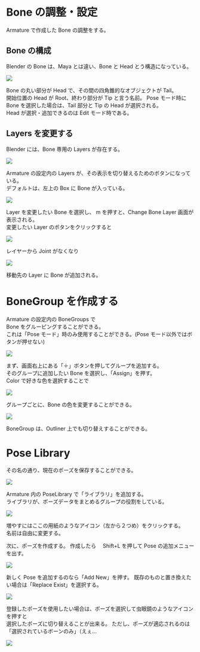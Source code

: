 # Bone の調整・設定

<!-- SUMMARY:Boneの調整・設定 -->

Armature で作成した Bone の調整をする。

## Bone の構成

Blender の Bone は、Maya とは違い、Bone と Head とう構造になっている。

![](https://gyazo.com/4bf14bf80f6d6eb2f096b8c81923e518.png)

Bone の丸い部分が Head で、その間の四角錐的なオブジェクトが Tail。  
開始位置の Head が Root、終わり部分が Tip と言う名前。
Pose モード時に Bone を選択した場合は、Tail 部分と Tip の Head が選択される。  
Head が選択・追加できるのは Edit モード時である。

## Layers を変更する

Blender には、Bone 専用の Layers が存在する。

![](https://gyazo.com/39a78aa86520fe016da4e5e5b9c300bb.png)

Armature の設定内の Layers が、その表示を切り替えるためのボタンになっている。  
デフォルトは、左上の Box に Bone が入っている。

![](https://gyazo.com/80393fc74633b78c81fd3aab4d88edaf.png)

Layer を変更したい Bone を選択し、 m を押すと、Change Bone Layer 画面が表示される。  
変更したい Layer のボタンをクリックすると

![](https://gyazo.com/187259556a6fbaba5e61d0e89551f8f5.png)

レイヤーから Joint がなくなり

![](https://gyazo.com/0ec72cce84efac466f4111217c1488aa.png)

移動先の Layer に Bone が追加される。

# BoneGroup を作成する

Armature の設定内の BoneGroups で  
Bone をグルーピングすることができる。  
これは「Pose モード」時のみ使用することができる。(Pose モード以外ではボタンが押せない)

![](https://gyazo.com/9d3f9cedc59567c12d40c8a93a5bcdf4.png)

まず、画面右上にある「＋」ボタンを押してグループを追加する。  
そのグループに追加したい Bone を選択し、「Assign」を押す。  
Color で好きな色を選択することで

![](https://gyazo.com/fc1ab8626ae3367c64015875d220dd9e.png)

グループごとに、Bone の色を変更することができる。

![](https://gyazo.com/5e958044248c501b80bce4b6900cd994.png)

BoneGroup は、Outliner 上でも切り替えすることができる。

# Pose Library

その名の通り、現在のポーズを保存することができる。

![](https://gyazo.com/d0c95e427669cf28f2481bb06c56dc17.png)

Armature 内の PoseLibrary で「ライブラリ」を追加する。  
ライブラリが、ポーズデータをまとめるグループの役割をしている。

![](https://gyazo.com/da96b1b6d5a4dea256b85f2a557525fb.png)

増やすにはここの用紙のようなアイコン（左から２つめ）をクリックする。  
名前は自由に変更する。

次に、ポーズを作成する。
作成したら　 Shift+L を押して Pose の追加メニューを出す。

![](https://gyazo.com/8c6b98126371d09e628f3aaca2ec3d0c.png)

新しく Pose を追加するのなら「Add New」を押す。
既存のものと置き換えたい場合は「Replace Exist」を選択する。

![](https://gyazo.com/7820505cec0dd22d67e818293249b942.png)

登録したポーズを使用したい場合は、ポーズを選択して虫眼鏡のようなアイコンを押すと  
選択したポーズに切り替えることが出来る。
ただし、ポーズが適応されるのは「選択されているボーンのみ」（えぇ...

![](https://gyazo.com/2032299044cfed9ac2e576b3303e6ec2.gif)
